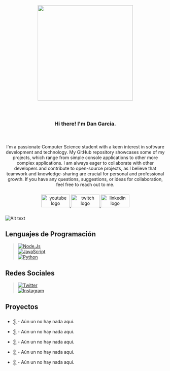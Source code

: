 <div align="center">
  <img height="300" src="https://media.discordapp.net/attachments/892408570627375135/1234057162914009149/68747470733a2f2f692e696d6775722e636f6d2f33576e393167302e706e67.jpg?ex=662f58cb&is=662e074b&hm=027bdd1fd1b4ec3d2f4f8e5590981fdff1873e1c0fee074d58dec7ef02a72bd8&=&format=webp&width=1440&height=468"  />
</div>

###

<br clear="both">

<h3 align="center">Hi there! I'm Dan Garcia.</h3>

###

<br clear="both">

<p align="center">I'm a passionate Computer Science student with a keen interest in software development and technology. My GitHub repository showcases some of my projects, which range from simple console applications to other more complex applications. I am always eager to collaborate with other developers and contribute to open-source projects, as I believe that teamwork and knowledge-sharing are crucial for personal and professional growth. If you have any questions, suggestions, or ideas for collaboration, feel free to reach out to me.</p>

###

<div align="center">
  <a href="https://www.youtube.com/channel/UCeFkHkgauRKczRWdsOzwjKA" target="_blank">
    <img src="https://raw.githubusercontent.com/maurodesouza/profile-readme-generator/master/src/assets/icons/social/youtube/default.svg" width="90" height="40" alt="youtube logo"  />
  </a>
  <a href="https://www.twitch.tv/tokiohuman" target="_blank">
    <img src="https://raw.githubusercontent.com/maurodesouza/profile-readme-generator/master/src/assets/icons/social/twitch/default.svg" width="90" height="40" alt="twitch logo"  />
  </a>
  <a href="https://www.linkedin.com/in/tokiohuman/" target="_blank">
    <img src="https://raw.githubusercontent.com/maurodesouza/profile-readme-generator/master/src/assets/icons/social/linkedin/default.svg" width="90" height="40" alt="linkedin logo"  />
  </a>
</div>

###

![Alt text](https://spotify-recently-played-readme.vercel.app/api?user=dpw93wnm0bh26mgqdldub06cr&count={10})

###
## Lenguajes de Programación

> [![Node.Js](https://img.shields.io/badge/Node.JS-305dff?style=for-the-badge&logo=node.js&logoColor=white&labelColor=101010)]()<br/>
> [![JavaScript](https://img.shields.io/badge/JavaScript-305dff?style=for-the-badge&logo=javascript&logoColor=white&labelColor=101010)]()<br/>
> [![Python](https://img.shields.io/badge/Python-305dff?style=for-the-badge&logo=python&logoColor=white&labelColor=101010)]()<br/>

## Redes Sociales
> [![Twitter](https://img.shields.io/badge/Daaneki-305dff?style=for-the-badge&logo=twitter&logoColor=white&labelColor=101010)]()<br/>
> [![Instagram](https://img.shields.io/badge/Tokiohuman-305dff?style=for-the-badge&logo=instagram&logoColor=white&labelColor=101010)]()<br/>

## Proyectos
- [𒉭]() - Aún un no hay nada aqui.
- [𒉭]() - Aún un no hay nada aqui.
- [𒉭]() - Aún un no hay nada aqui.
- [𒉭]() - Aún un no hay nada aqui.
- [𒉭]() - Aún un no hay nada aqui.
